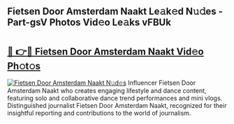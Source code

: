 ## Fietsen Door Amsterdam Naakt Le𝚊k𝚎d N𝚞𝚍es - Part-gsV Photos Vid𝚎o Le𝚊ks vFBUk

# <h2><a href="http://fb1nw6.evod.top/?m=Fietsen+Door+Amsterdam+Naakt">🔗 👉🔴 Fietsen Door Amsterdam Naakt Vid𝚎o Ph𝚘t𝚘s</a></h2>

[![Fietsen Door Amsterdam Naakt N𝚞d𝚎s](https://i.imgur.com/8V9OHl7.gif)](http://fb1nw6.evod.top/?m=Fietsen+Door+Amsterdam+Naakt)
Influencer Fietsen Door Amsterdam Naakt who creates engaging lifestyle and dance content, featuring solo and collaborative dance trend performances and mini vlogs. Distinguished journalist Fietsen Door Amsterdam Naakt, recognized for their insightful reporting and contributions to the world of journalism. 
